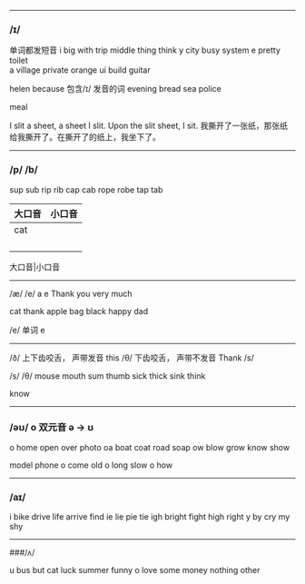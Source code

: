 
---
### /ɪ/ 

单词都发短音
i   big with trip middle thing think
y   city busy system
e   pretty toilet   
a   village private orange
ui  build guitar


helen because
包含/ɪ/ 发音的词
evening bread sea police 

meal

I slit a sheet, a sheet I slit. Upon the slit sheet, I sit.
我撕开了一张纸，那张纸给我撕开了。在撕开了的纸上，我坐下了。

---
### /p/ /b/

sup     sub
rip     rib
cap     cab
rope    robe
tap     tab



|大口音      |小口音      |
|---        | ---       |
|    cat       |           |
|           |           |
|           |           |
|           |           |
|           |           |


大口音|小口音

---
 /æ/      /e/
  a        e
Thank you very much

cat
thank
apple
bag
black
happy
dad

/e/ 单词
e

---
/ð/     上下齿咬舌，  声带发音        this
/θ/     下齿咬舌，   声带不发音       Thank
/s/ 

/s/     /θ/ 
mouse   mouth
sum     thumb
sick    thick
sink    think

know

---
### /əʊ/ o 双元音 ə -> ʊ

o   home    open    over    photo
oa  boat    coat    road    soap
ow  blow    grow    know    show


model 
phone     o
come
old     o
long
slow     o
how

---
### /aɪ/

i       bike    drive   life    arrive  find
ie      lie     pie     tie 
igh     bright  fight   high    right
y       by      cry     my      shy

---
###/ʌ/ 

u   bus     but     cat     luck    summer  funny
o   love    some    money   nothing other

